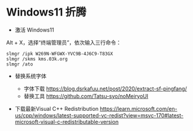 # Windows11 折腾

- 激活 Windows11

Alt + X，选择“终端管理员”，依次输入三行命令：

```
slmgr /ipk W269N-WFGWX-YVC9B-4J6C9-T83GX
slmgr /skms kms.03k.org
slmgr /ato
```

- 替换系统字体
  - 字体下载 https://blog.dsrkafuu.net/post/2020/extract-sf-pingfang/
  - 替换工具 https://github.com/Tatsu-syo/noMeiryoUI

- 下载最新Visual C++ Redistribution https://learn.microsoft.com/en-us/cpp/windows/latest-supported-vc-redist?view=msvc-170#latest-microsoft-visual-c-redistributable-version
